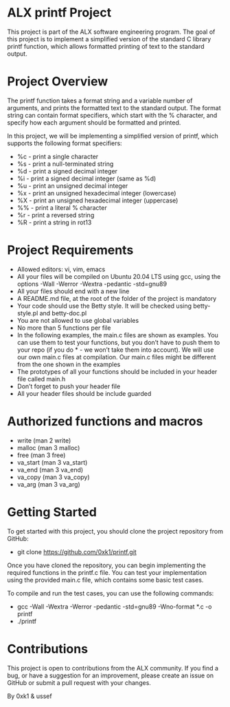 # ALX printf Project

This project is part of the ALX software engineering program. The goal of this project is to implement a simplified version of the standard C library printf function, which allows formatted printing of text to the standard output.

# Project Overview
The printf function takes a format string and a variable number of arguments, and prints the formatted text to the standard output. The format string can contain format specifiers, which start with the % character, and specify how each argument should be formatted and printed.

In this project, we will be implementing a simplified version of printf, which supports the following format specifiers:

- %c - print a single character
- %s - print a null-terminated string
- %d - print a signed decimal integer
- %i - print a signed decimal integer (same as %d)
- %u - print an unsigned decimal integer
- %x - print an unsigned hexadecimal integer (lowercase)
- %X - print an unsigned hexadecimal integer (uppercase)
- %% - print a literal % character
- %r - print a reversed string
- %R - print a string in rot13

# Project Requirements

- Allowed editors: vi, vim, emacs
- All your files will be compiled on Ubuntu 20.04 LTS using gcc, using the options -Wall -Werror -Wextra -pedantic -std=gnu89
- All your files should end with a new line
- A README.md file, at the root of the folder of the project is mandatory
- Your code should use the Betty style. It will be checked using betty-style.pl and betty-doc.pl
- You are not allowed to use global variables
- No more than 5 functions per file
- In the following examples, the main.c files are shown as examples. You can use them to test your functions, but you don’t have to push them to your repo (if you do * - we won’t take them into account). We will use our own main.c files at compilation. Our main.c files might be different from the one shown in the examples
- The prototypes of all your functions should be included in your header file called main.h
- Don’t forget to push your header file
- All your header files should be include guarded

# Authorized functions and macros

- write (man 2 write)
- malloc (man 3 malloc)
- free (man 3 free)
- va_start (man 3 va_start)
- va_end (man 3 va_end)
- va_copy (man 3 va_copy)
- va_arg (man 3 va_arg)

# Getting Started

To get started with this project, you should clone the project repository from GitHub:

- git clone https://github.com/0xk1/printf.git

Once you have cloned the repository, you can begin implementing the required functions in the printf.c file. You can test your implementation using the provided main.c file, which contains some basic test cases.

To compile and run the test cases, you can use the following commands:

- gcc -Wall -Wextra -Werror -pedantic -std=gnu89 -Wno-format *.c -o printf
- ./printf

# Contributions

This project is open to contributions from the ALX community. If you find a bug, or have a suggestion for an improvement, please create an issue on GitHub or submit a pull request with your changes.

By 0xk1 & ussef

